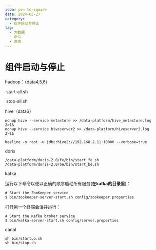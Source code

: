 ```yaml
---
icon: pen-to-square
date: 2024-03-27
category:
  - 组件启动与停止
tag:
  - 大数据
  - 命令
  - 总结
---
```


# 组件启动与停止

hadoop：（data4,5,6）

​	start-all.sh

​	stop-all.sh

hive（data6）

```
nohup hive --service metastore >> /data-platform/hive_metastore.log 2>1&
nohup hive --service hiveserver2 >> /data-platform/hiveserver2.log 2>1&

beeline -n root -u jdbc:hive2://192.168.2.11:10000 --verbose=true
```



doris

```shell
/data-platform/doris-2.0/fe/bin/start_fe.sh
/data-platform/doris-2.0/be/bin/start_be.sh
```



kafka

运行以下命令以便以正确的顺序启动所有服务(**在kafka的目录里**)：

```shell
# Start the ZooKeeper service
$ bin/zookeeper-server-start.sh config/zookeeper.properties
```

打开另一个终端会话并运行：

```shell
# Start the Kafka broker service
$ bin/kafka-server-start.sh config/server.properties
```



canal

```
sh bin/startup.sh
sh bin/stop.sh
```

